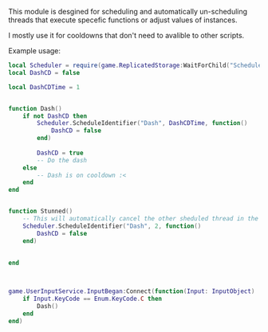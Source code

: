 This module is desgined for scheduling and automatically un-scheduling threads that execute specefic functions or adjust values of instances.

I mostly use it for cooldowns that don't need to avalible to other scripts.


Example usage:

```lua
local Scheduler = require(game.ReplicatedStorage:WaitForChild("Scheduler"))()
local DashCD = false

local DashCDTime = 1


function Dash()
	if not DashCD then
		Scheduler.ScheduleIdentifier("Dash", DashCDTime, function()
			DashCD = false
		end)
		
		DashCD = true
		-- Do the dash
	else
		-- Dash is on cooldown :<
	end
end


function Stunned()
	-- This will automatically cancel the other sheduled thread in the Dash() function
	Scheduler.ScheduleIdentifier("Dash", 2, function()
		DashCD = false
	end)	
	
	
end



game.UserInputService.InputBegan:Connect(function(Input: InputObject)
	if Input.KeyCode == Enum.KeyCode.C then
		Dash()
	end
end)
```
